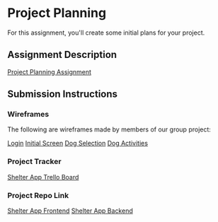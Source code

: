 # Project Planning
For this assignment, you'll create some initial plans for your project.

## Assignment Description
[Project Planning Assignment](https://education.launchcode.org/liftoff/modules/assignments/project-planning)

## Submission Instructions

### Wireframes

The following are wireframes made by members of our group project:

[Login](https://www.figma.com/proto/Tm5iTbBowi92L9iFqKB4kN/ShelterApp?node-id=3%3A5&scaling=scale-down&page-id=0%3A1&starting-point-node-id=3%3A5)
[Initial Screen](https://www.figma.com/proto/Tm5iTbBowi92L9iFqKB4kN/ShelterApp?node-id=8%3A18&scaling=scale-down&page-id=0%3A1&starting-point-node-id=3%3A5)
[Dog Selection](https://www.figma.com/proto/Tm5iTbBowi92L9iFqKB4kN/ShelterApp?node-id=8%3A19&scaling=scale-down&page-id=0%3A1&starting-point-node-id=3%3A5)
[Dog Activities](https://www.figma.com/proto/Tm5iTbBowi92L9iFqKB4kN/ShelterApp?node-id=8%3A20&scaling=scale-down&page-id=0%3A1&starting-point-node-id=3%3A5)

### Project Tracker

[Shelter App Trello Board](https://trello.com/b/9zuxEi3D/agile-sprint-board)

### Project Repo Link

[Shelter App Frontend](https://github.com/edlopez000/shelter-app-frontend)
[Shelter App Backend](https://github.com/edlopez000/shelter-app-backend)
